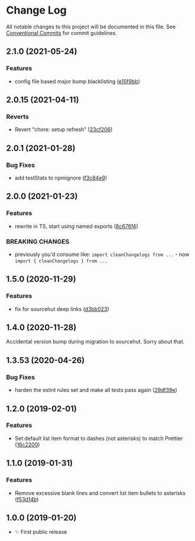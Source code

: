 # Change Log

All notable changes to this project will be documented in this file.
See [Conventional Commits](https://conventionalcommits.org) for commit guidelines.

## 2.1.0 (2021-05-24)

### Features

- config file based major bump blacklisting ([e15f9bb](https://github.com/codsen/codsen/commit/e15f9bba1c4fd5f847ac28b3f38fa6ee633f5dca))

## 2.0.15 (2021-04-11)

### Reverts

- Revert "chore: setup refresh" ([23cf206](https://github.com/codsen/codsen/commit/23cf206970a087ff0fa04e61f94d919f59ab3881))

## 2.0.1 (2021-01-28)

### Bug Fixes

- add testStats to npmignore ([f3c84e9](https://github.com/codsen/codsen/commit/f3c84e95afc5514214312f913692d85b2e12eb29))

## 2.0.0 (2021-01-23)

### Features

- rewrite in TS, start using named exports ([8c676f4](https://github.com/codsen/codsen/commit/8c676f4ea31ad71b4429d22c2bc095738562da97))

### BREAKING CHANGES

- previously you'd consume like: `import cleanChangelogs from ...` - now `import { cleanChangelogs } from ...`

## 1.5.0 (2020-11-29)

### Features

- fix for sourcehut deep links ([d3bb023](https://git.sr.ht/~royston/codsen/commit/d3bb0235c7bfe507847399544c55ae29808629ed))

## 1.4.0 (2020-11-28)

Accidental version bump during migration to sourcehut. Sorry about that.

## 1.3.53 (2020-04-26)

### Bug Fixes

- harden the eslint rules set and make all tests pass again ([29df39e](https://gitlab.com/codsen/codsen/commit/29df39eb787ff5b3a0636ed4ea7df6056f5a0451))

## 1.2.0 (2019-02-01)

### Features

- Set default list item format to dashes (not asterisks) to match Prettier ([16c2200](https://gitlab.com/codsen/codsen/commit/16c2200))

## 1.1.0 (2019-01-31)

### Features

- Remove excessive blank lines and convert list item bullets to asterisks ([f53d14b](https://gitlab.com/codsen/codsen/commit/f53d14b))

## 1.0.0 (2019-01-20)

- ✨ First public release
